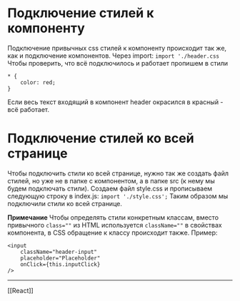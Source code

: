 # Подключение стилей к компоненту
Подключение привычных css стилей к компоненту происходит так же, как и подключение компонентов. Через import:
`import './header.css`
Чтобы проверить, что всё подключилось и работает пропишем в стили
```
* {
    color: red;
}
```
Если весь текст входящий в компонент header окрасился в красный - всё работает.

# Подключение стилей ко всей странице
Чтобы подключить стили ко всей странице, нужно так же создать файл стилей, но уже не в папке с компонентом, а в папке src (к нему мы будем подключать стили).
Создаем файл style.css и прописываем следующую строку в index.js:
`import './style.css';`
Таким образом мы подключили стили ко всей странице.

**Примечание**
Чтобы определять стили конкретным классам, вместо привычного `class=""` из HTML используется `className=""` в свойствах компонента, в CSS обращение к классу происходит также.
Пример:
```
<input
	className="header-input"
	placeholder="Placeholder"
	onClick={this.inputClick}
/>
```

---
[[React]]